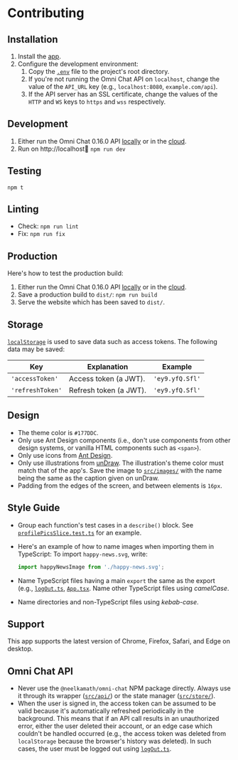 # Contributing

## Installation

1. Install the [app](install.md).
1. Configure the development environment:
    1. Copy the [`.env`](.env) file to the project's root directory.
    1. If you're not running the Omni Chat API on `localhost`, change the value of the `API_URL` key (e.g., `localhost:8080`, `example.com/api`).
    1. If the API server has an SSL certificate, change the values of the `HTTP` and `WS` keys to `https` and `wss` respectively.

## Development

1. Either run the Omni Chat 0.16.0 API [locally](https://github.com/neelkamath/omni-chat/blob/v0.16.0/docs/docker-compose.md) or in the [cloud](https://github.com/neelkamath/omni-chat/blob/v0.16.0/docs/cloud.md).
1. Run on http://localhost:1234: `npm run dev`

## Testing

```
npm t
```

## Linting

- Check: `npm run lint`
- Fix: `npm run fix`

## Production

Here's how to test the production build:

1. Either run the Omni Chat 0.16.0 API [locally](https://github.com/neelkamath/omni-chat/blob/v0.16.0/docs/docker-compose.md) or in the [cloud](https://github.com/neelkamath/omni-chat/blob/v0.16.0/docs/cloud.md).
1. Save a production build to `dist/`: `npm run build`
1. Serve the website which has been saved to `dist/`.

## Storage

[`localStorage`](https://developer.mozilla.org/en-US/docs/Web/API/Window/localStorage) is used to save data such as access tokens. The following data may be saved:

|Key|Explanation|Example|
|---|---|---|
|`'accessToken'`|Access token (a JWT).|`'ey9.yfQ.Sfl'`|
|`'refreshToken'`|Refresh token (a JWT).|`'ey9.yfQ.Sfl'`|

## Design

- The theme color is `#177DDC`.
- Only use Ant Design components (i.e., don't use components from other design systems, or vanilla HTML components such as `<span>`).
- Only use icons from [Ant Design](https://ant.design/components/icon/).
- Only use illustrations from [unDraw](https://undraw.co/). The illustration's theme color must match that of the app's. Save the image to [`src/images/`](src/images) with the name being the same as the caption given on unDraw.
- Padding from the edges of the screen, and between elements is `16px`.

## Style Guide

- Group each function's test cases in a `describe()` block. See [`profilePicsSlice.test.ts`](src/store/profilePicsSlice.test.ts) for an example.
- Here's an example of how to name images when importing them in TypeScript: To import `happy-news.svg`, write:

    ```typescript
    import happyNewsImage from './happy-news.svg';
    ```
- Name TypeScript files having a main `export` the same as the export (e.g., [`logOut.ts`](src/logOut.ts), [`App.tsx`](src/components/App.tsx). Name other TypeScript files using _camelCase_.
- Name directories and non-TypeScript files using _kebab-case_.

## Support

This app supports the latest version of Chrome, Firefox, Safari, and Edge on desktop.

## Omni Chat API

- Never use the `@neelkamath/omni-chat` NPM package directly. Always use it through its wrapper ([`src/api/`](src/api)) or the state manager ([`src/store/`](src/store)).
- When the user is signed in, the access token can be assumed to be valid because it's automatically refreshed periodically in the background. This means that if an API call results in an unauthorized error, either the user deleted their account, or an edge case which couldn't be handled occurred (e.g., the access token was deleted from `localStorage` because the browser's history was deleted). In such cases, the user must be logged out using [`logOut.ts`](src/logOut.ts).
